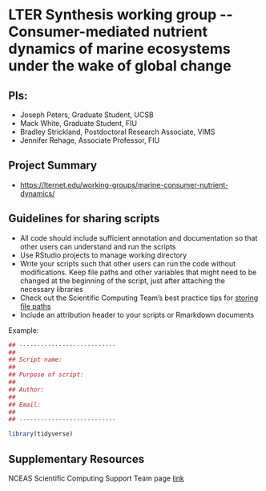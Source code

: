 # LTER Synthesis working group -- Consumer-mediated nutrient dynamics of marine ecosystems under the wake of global change


## PIs: 

- Joseph Peters, Graduate Student, UCSB
- Mack White, Graduate Student, FIU
- Bradley Strickland, Postdoctoral Research Associate, VIMS
- Jennifer Rehage, Associate Professor, FIU


## Project Summary

- https://lternet.edu/working-groups/marine-consumer-nutrient-dynamics/


## Guidelines for sharing scripts

- All code should include sufficient annotation and documentation so that other users can understand and run the scripts 
- Use RStudio projects to manage working directory
- Write your scripts such that other users can run the code without modifications. Keep file paths and other variables that might need to be changed at the beginning of the script, just after attaching the necessary libraries
- Check out the Scientific Computing Team’s best practice tips for [storing file paths](https://nceas.github.io/scicomp.github.io/best_practices.html#file-paths)
- Include an attribution header to your scripts or Rmarkdown documents

Example:

```r
## ---------------------------
##
## Script name: 
##
## Purpose of script:
##
## Author: 
##
## Email: 
##
## ---------------------------

library(tidyverse)

```


## Supplementary Resources

NCEAS Scientific Computing Support Team page [link](https://nceas.github.io/scicomp.github.io)

